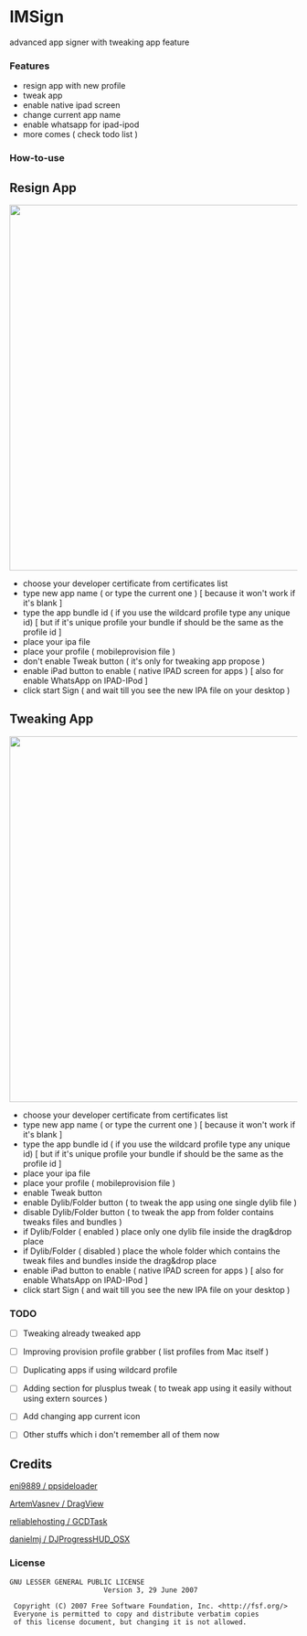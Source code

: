 # IMSign
advanced app signer with tweaking app feature

### Features

* resign app with new profile
* tweak app
* enable native ipad screen
* change current app name
* enable whatsapp for ipad-ipod
* more comes ( check todo list )

### How-to-use

Resign App
----------

<p align="center">
  <img width="640" src="Screen1.png"/>
</p>

* choose your developer certificate from certificates list
* type new app name ( or type the current one ) [ because it won't work if it's blank ]
* type the app bundle id ( if you use the wildcard profile type any unique id) [ but if it's unique profile your bundle if should be the same as the profile id ]
* place your ipa file
* place your profile ( mobileprovision file )
* don't enable Tweak button ( it's only for tweaking app propose )
* enable iPad button to enable ( native IPAD screen for apps ) [ also for enable WhatsApp on IPAD-IPod ]
* click start Sign ( and wait till you see the new IPA file on your desktop )

Tweaking App
------------

<p align="center">
  <img width="640" src="Screen3.png"/>
</p>

* choose your developer certificate from certificates list
* type new app name ( or type the current one ) [ because it won't work if it's blank ]
* type the app bundle id ( if you use the wildcard profile type any unique id) [ but if it's unique profile your bundle if should be the same as the profile id ]
* place your ipa file
* place your profile ( mobileprovision file )
* enable Tweak button
* enable Dylib/Folder button ( to tweak the app using one single dylib file )
* disable Dylib/Folder button ( to tweak the app from folder contains tweaks files and bundles )
* if Dylib/Folder ( enabled ) place only one dylib file inside the drag&drop place
* if Dylib/Folder ( disabled ) place the whole folder which contains the tweak files and bundles inside the drag&drop place
* enable iPad button to enable ( native IPAD screen for apps ) [ also for enable WhatsApp on IPAD-IPod ]
* click start Sign ( and wait till you see the new IPA file on your desktop )

### TODO

- [ ] Tweaking already tweaked app
- [ ] Improving provision profile grabber ( list profiles from Mac itself )
- [ ] Duplicating apps if using wildcard profile
- [ ] Adding section for plusplus tweak ( to tweak app using it easily without using extern sources )
- [ ] Add changing app current icon
- [ ] Other stuffs which i don't remember all of them now 


Credits
-------

[eni9889 / ppsideloader](https://github.com/eni9889/ppsideloader)

[ArtemVasnev / DragView](https://github.com/ArtemVasnev/AppInstaller/blob/master/AppInstaller/DragView.h)

[reliablehosting / GCDTask](https://github.com/reliablehosting/GCDTask)

[danielmj / DJProgressHUD_OSX](https://github.com/Tyilo/DJProgressHUD_OSX)


### License

	GNU LESSER GENERAL PUBLIC LICENSE
	                       Version 3, 29 June 2007

	 Copyright (C) 2007 Free Software Foundation, Inc. <http://fsf.org/>
	 Everyone is permitted to copy and distribute verbatim copies
	 of this license document, but changing it is not allowed.

